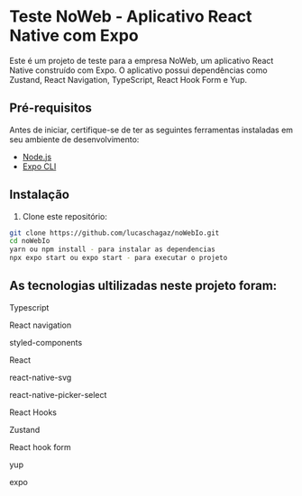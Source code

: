# Teste NoWeb - Aplicativo React Native com Expo

Este é um projeto de teste para a empresa NoWeb, um aplicativo React Native construído com Expo. O aplicativo possui dependências como Zustand, React Navigation, TypeScript, React Hook Form e Yup.

## Pré-requisitos

Antes de iniciar, certifique-se de ter as seguintes ferramentas instaladas em seu ambiente de desenvolvimento:

- [Node.js](https://nodejs.org/)
- [Expo CLI](https://docs.expo.dev/get-started/installation/)

## Instalação

1. Clone este repositório:

```bash
git clone https://github.com/lucaschagaz/noWebIo.git
cd noWebIo
yarn ou npm install - para instalar as dependencias
npx expo start ou expo start - para executar o projeto
```

## As tecnologias ultilizadas neste projeto foram:

Typescript

React navigation

styled-components

React

react-native-svg

react-native-picker-select

React Hooks

Zustand

React hook form

yup

expo
<br>

